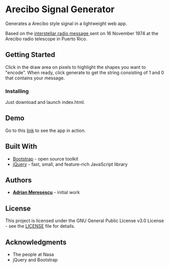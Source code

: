 # Arecibo Signal Generator

Generates a Arecibo style signal in a lightweight web app.

Based on the [interstellar radio message ](https://en.wikipedia.org/wiki/Arecibo_message) sent on 16 November 1974 at the  Arecibo radio telescope in Puerto Rico.

## Getting Started

Click in the draw area on pixels to highlight the shapes you want to "encode". When ready, click generate to get the string consisting of 1 and 0 that contains your message.

### Installing

Just download and launch index.html.

## Demo

Go to this [link](https://adrianmeresescu.github.io/arecibo-signal-generator/index.html) to see the app in action.

## Built With

* [Bootstrap](https://getbootstrap.com/) - open source toolkit
* [jQuery](https://jquery.com/) - fast, small, and feature-rich JavaScript library

## Authors

* **[Adrian Meresescu](https://github.com/AdrianMeresescu)** - initial work

## License

This project is licensed under the GNU General Public License v3.0 License - see the [LICENSE](LICENSE) file for details.

## Acknowledgments

* The people at Nasa
* jQuery and Bootstrap
